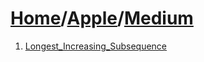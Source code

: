 # [Home](./../..)/[Apple](./..)/[Medium](./)
1. [Longest_Increasing_Subsequence](./Longest_Increasing_Subsequence.md)
